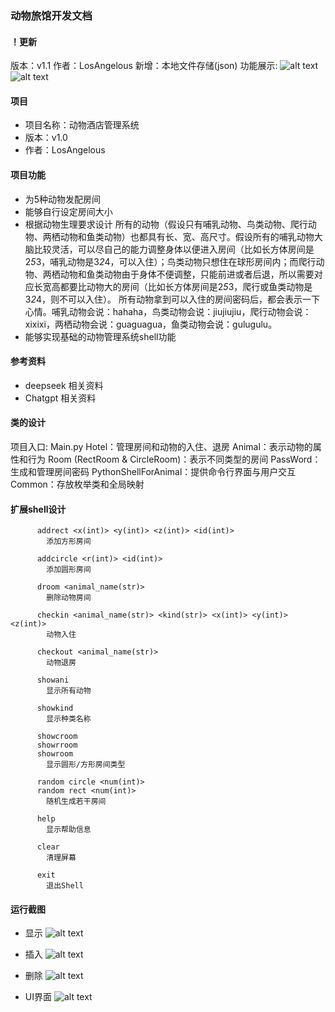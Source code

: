 ### 动物旅馆开发文档


#### ！更新
版本：v1.1
作者：LosAngelous
新增：本地文件存储(json)
功能展示:
![alt text](./png/_5.png)
![alt text](./png/_6.png)


#### 项目
- 项目名称：动物酒店管理系统
- 版本：v1.0
- 作者：LosAngelous

#### 项目功能
- 为5种动物发配房间
- 能够自行设定房间大小
- 根据动物生理要求设计
所有的动物（假设只有哺乳动物、鸟类动物、爬行动物、两栖动物和鱼类动物）也都具有长、宽、高尺寸。假设所有的哺乳动物大脑比较灵活，可以尽自己的能力调整身体以便进入房间（比如长方体房间是2*5*3，哺乳动物是3*2*4，可以入住）；鸟类动物只想住在球形房间内；而爬行动物、两栖动物和鱼类动物由于身体不便调整，只能前进或者后退，所以需要对应长宽高都要比动物大的房间（比如长方体房间是2*5*3，爬行或鱼类动物是3*2*4，则不可以入住）。
所有动物拿到可以入住的房间密码后，都会表示一下心情。哺乳动物会说：hahaha，鸟类动物会说：jiujiujiu，爬行动物会说：xixixi，两栖动物会说：guaguagua，鱼类动物会说：gulugulu。 
- 能够实现基础的动物管理系统shell功能

#### 参考资料
- deepseek 相关资料
- Chatgpt 相关资料

#### 类的设计
项目入口: Main.py
Hotel：管理房间和动物的入住、退房
Animal：表示动物的属性和行为
Room (RectRoom & CircleRoom)：表示不同类型的房间
PassWord：生成和管理房间密码
PythonShellForAnimal：提供命令行界面与用户交互
Common：存放枚举类和全局映射

#### 扩展shell设计

```shell
      addrect <x(int)> <y(int)> <z(int)> <id(int)>
        添加方形房间

      addcircle <r(int)> <id(int)>
        添加圆形房间

      droom <animal_name(str)>
        删除动物房间  
        
      checkin <animal_name(str)> <kind(str)> <x(int)> <y(int)> <z(int)>
        动物入住

      checkout <animal_name(str)>
        动物退房

      showani
        显示所有动物

      showkind
        显示种类名称
        
      showcroom 
      showrroom 
      showroom
        显示圆形/方形房间类型
        
      random circle <num(int)>
      random rect <num(int)>
        随机生成若干房间
        
      help
        显示帮助信息
        
      clear
        清理屏幕

      exit
        退出Shell
```

#### 运行截图
- 显示
![alt text](./png/_1.png)

- 插入
![alt text](./png/_2.png)

- 删除
![alt text](./png/_3.png)

- UI界面
![alt text](./png/_4.png)